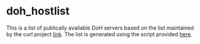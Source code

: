 # doh_hostlist

This is a list of publically available DoH servers based on the list maintained by the curl project [link](https://github.com/curl/curl/wiki/DNS-over-HTTPS). The list is generated using the script provided [here](https://gist.github.com/kimbo/dd65d539970e3a28a10628f15398247b).
